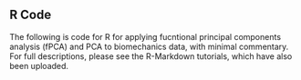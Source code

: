 ## R Code

The following is code for R for applying fucntional principal components analysis (fPCA) and PCA to biomechanics data, with minimal commentary. For full descriptions, please see the R-Markdown tutorials, which have also been uploaded.
